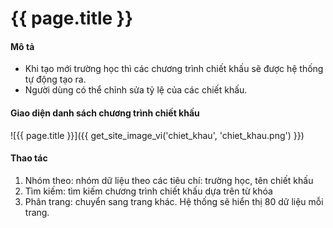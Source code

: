# {{ page.title }}


#### Mô tả
- Khi tạo mới trường học thì các chương trình chiết khấu sẽ được hệ thống tự động tạo ra.
- Người dùng có thể chỉnh sửa tỷ lệ của các chiết khấu.
#### Giao diện danh sách chương trình chiết khấu
![{{ page.title }}]({{ get_site_image_vi('chiet_khau', 'chiet_khau.png') }})
#### Thao tác
1.	Nhóm theo: nhóm dữ liệu theo các tiêu chí: trường học, tên chiết khấu
2.	Tìm kiếm: tìm kiếm chương trình chiết khấu dựa trên từ khóa
3.	Phân trang: chuyển sang trang khác. Hệ thống sẽ hiển thị 80 dữ liệu mỗi trang.


